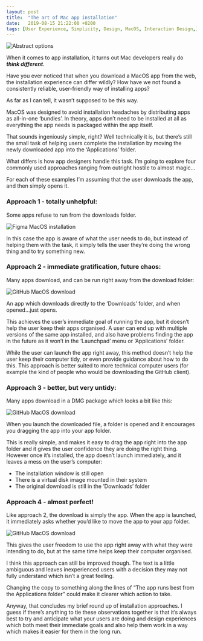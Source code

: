 ```yaml
---
layout: post
title:  "The art of Mac app installation"
date:   2019-08-15 21:22:00 +0200
tags: [User Experience, Simplicity, Design, MacOS, Interaction Design,]
---
```

![Abstract options]({{site.baseurl}}/assets/img/macos-installation-woes.png)



When it comes to app installation, it turns out Mac developers really do **_think different_**.

Have you ever noticed that when you download a MacOS app from the web, the installation experience can differ wildly? How have we not found a consistently reliable, user-friendly way of installing apps?

As far as I can tell, it wasn’t supposed to be this way. 

MacOS was designed to avoid installation headaches by distributing apps as all-in-one ‘bundles’. In theory, apps don’t need to be installed at all as everything the app needs is packaged within the app itself. 

That sounds ingeniously simple, right? Well technically it is, but there’s still the small task of helping users complete the installation by moving the newly downloaded app into the ‘Applications’ folder.

What differs is how app designers handle this task. I’m going to explore four commonly used approaches ranging from outright hostile to almost magic…

For each of these examples I’m assuming that the user downloads the app, and then simply opens it.


### Approach 1 - totally unhelpful:

Some apps refuse to run from the downloads folder.

![Figma MacOS installation]({{site.baseurl}}/assets/img/figma-macos-install-message.png)

In this case the app is aware of what the user needs to do, but instead of helping them with the task, it simply tells the user they’re doing the wrong thing and to try something new.

### Approach 2 - immediate gratification, future chaos:

Many apps download, and can be run right away from the download folder:

![GitHub MacOS download]({{site.baseurl}}/assets/img/github-macos-download.png)

An app which downloads directly to the ‘Downloads’ folder, and when opened…just opens. 

This achieves the user’s immediate goal of running the app, but it doesn’t help the user keep their apps organised.  A user can end up with multiple versions of the same app installed, and also have problems finding the app in the future as it won’t in the ‘Launchpad’ menu or ‘Applications’ folder. 

While the user can launch the app right away, this method doesn’t help the user keep their computer tidy, or even provide guidance about how to do this. This approach is better suited to more technical computer users (for example the kind of people who would be downloading the GitHub client).


### Approach 3 - better, but very untidy:
Many apps download in a DMG package which looks a bit like this:

![GitHub MacOS download]({{site.baseurl}}/assets/img/airtame-macos-installer.png)

When you launch the downloaded file, a folder is opened and it encourages you dragging the app into your app folder.

This is really simple, and makes it easy to drag the app right into the app folder and it gives the user confidence they are doing the right thing.  However once it’s installed, the app doesn’t launch immediately, and it leaves a mess on the user’s computer:
- The installation window is still open
- There is a virtual disk image mounted in their system
- The original download is still in the ’Downloads’ folder

### Approach 4 - almost perfect!

Like approach 2, the download is simply the app. When the app is launched, it immediately asks whether you’d like to move the app to your app folder.

![GitHub MacOS download]({{site.baseurl}}/assets/img/disk-sensei-macos-install.png)

This gives the user freedom to use the app right away with what they were intending to do, but at the same time helps keep their computer organised.

I think this approach can still be improved though. The text is a little ambiguous and leaves inexperienced users with a decision they may not fully understand which isn’t a great feeling. 

Changing the copy to something along the lines of  “The app runs best from the Applications folder” could make it clearer which action to take.

Anyway, that concludes my brief round up of installation approaches. I guess if there’s anything to tie these observations together is that it’s always best to try and anticipate what your users are doing and design experiences which both meet their immediate goals and also help them work in a way which makes it easier for them in the long run.
